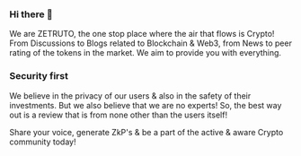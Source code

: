 ### Hi there 👋

We are ZETRUTO, the one stop place where the air that flows is Crypto! 
From Discussions to Blogs related to Blockchain & Web3, from News to peer rating of the tokens in the market. 
We aim to provide you with everything.

### Security first

We believe in the privacy of our users & also in the safety of their investments. But we also believe that we are no experts! So, the best way out is a review that is from none other than the users itself!

Share your voice, generate ZkP's & be a part of the active & aware Crypto community today!

